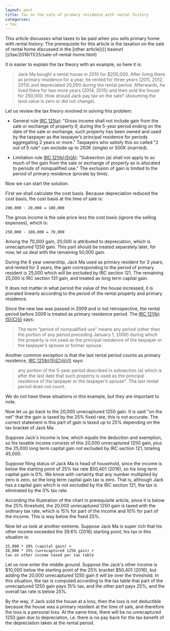 ```yaml
---
layout: post
title: Tax on the sale of primary residence with rental history
categories:
- tax
---
```


This article discusses what taxes to be paid when you sells primary home
with rental history. The prerequisite for this article is the taxation
on the sale of rental home discussed in the
[other article]({{ baseurl }}/tax/2018/11/25/sale-of-rental-home.html)

It is easier to explain the tax theory with an example, so here it is:

>Jack Ma bought a rental house in 2010 for $200,000. After living there
>as primary residence for a year, he rented for three years (2011, 2012,
>2013) and depreciated 20,000 during the rental period. Afterwards, he
>lived there for two more years (2014, 2015) and then sold the house for
>250,000. How should Jack pay tax on the sale? (Assuming the land value
>is zero or did not change).

Let us review the tax theory involved in solving this problem:

- General rule [IRC 121(a)](https://www.law.cornell.edu/uscode/text/26/121): "Gross income shall not include gain
from the sale or exchange of property if, during the 5-year period
ending on the date of the sale or exchange, such property has been
owned and used by the taxpayer as the taxpayer’s principal residence
for periods aggregating 2 years or more." Taxpayers who satisfy this
so called "2 out of 5 rule" can exclude up to 250K (single) or 500K (married).

- Limitation rule [IRC 121(b)(5)(A)](https://www.law.cornell.edu/uscode/text/26/121): "Subsection (a) shall not apply
to so much of the gain from the sale or exchange of property as is
allocated to periods of nonqualified use." The exclusion of gain is limited
to the period of primary residence (prorate by time).

Now we can start the solution.

First we shall calculate the cost basis. Because depreciation reduced
the cost basis, the cost basis at the time of sale is:

```200,000 - 20,000 = 180,000```

The gross income is the sale price less the cost basis (ignore the
selling expenses), which is:

```250,000 - 180,000 = 70,000```

Among the 70,000 gain, 20,000 is attributed to depreciation, which is
unrecaptured 1250 gain. This part should be treated separately later,
for now, let us deal with the remaining 50,000 gain.

During the 6 year ownership, Jack Ma used as primary resident for 3
years, and rented for 3 years, the gain corresponding to the period
of primary resident is 25,000 which will be excluded by IRC section
121. The remaining 25,000 is IRC section 131 gain, and treated as long
term capital gain.

It does not matter in what period the value of the house increased,
it is prorated linearly according to the period of the rental property
and primary residence.

Since the new law was passed in 2009 and is
not retrospective, the rental period before 2009 is treated as primary
residence period. The [IRC 121(b)(5)(C)(i)](https://www.law.cornell.edu/uscode/text/26/121) says:

>The term “period of nonqualified use” means any period (other than
>the portion of any period preceding January 1, 2009) during which
>the property is not used as the principal residence of the taxpayer
>or the taxpayer’s spouse or former spouse.

Another common exception is that the last rental period counts as primary residence,
[IRC 121(b)(5)(C)(ii)(I)](https://www.law.cornell.edu/uscode/text/26/121)
says:

>any portion
>of the 5-year period described in subsection (a) which is after the
>last date that such property is used as the principal residence of
>the taxpayer or the taxpayer’s spouse". The last rental period does not
>count.

We do not have these situations in this example, but they are important to note.

Now let us go back to the 20,000 unrecaptured 1250 gain. It is said
"on the net" that the gain is taxed by the 25% fixed rate, this is not
accurate. The correct statement is this part of gain is taxed up to 25%
depending on the tax bracket of Jack Ma.

Suppose Jack's income is low, which equals the deduction and exemption,
so his taxable income consists of this 20,000 unrecaptured 1250 gain,
plus the 25,000 long term capital gain not excluded by IRC section 121,
totaling 45,000.

Suppose filing status of Jack Ma is head of household, since the
income is below the starting point of 25% tax rate \$50,401 (2016),
so his long term capital gain is 0%. We know with certainty that any
number multiplied by zero is zero, so the long term capital gain tax is
zero. That is, although Jack has a capital gain which is not excluded
by the IRC section 121, the tax is eliminated by the 0% tax rate.

According the illustration of the chart in prerequisite article, since it
is below the 25% threshold, the 20,000 unrecaptured 1250 gain is taxed
with the ordinary tax rate, which is 15% for part of the income and 10%
for part of the income. This is way below the fixed 25%.

Now let us look at another extreme. Suppose Jack Ma is super rich that
his other income exceeded the 39.6% (2016) starting point, his tax in
this situation is:

```
25,000 * 20% (capital gain) + 
20,000 * 25% (unrecaptured 1250 gain) + 
tax on other income taxed per tax table
```

Let us now enter the middle ground. Suppose the Jack's other income is
\$10,000 below the starting point of the 25% bracket $50,401 (2016), but
adding the 20,000 unrecaptured 1250 gain it will be over the threshold. In
this situation, the tax is computed according to the tax table that part
of the unrecaptured 1250 gain pays 15% tax, and the other part pays 25%,
and the overall tax rate is below 25%.

By the way, if Jack sold the house at a loss, then the loss is not
deductible because the house was a primary resident at the time of sale,
and therefore the loss is a personal loss. At the same time, there will
be no unrecaptured 1250 gain due to depreciation, i.e. there is no pay back
for the tax benefit of the depreciation taken at the rental period.
